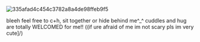 ![335afad4c454c3782a8a4de98ffeb9f5](https://github.com/user-attachments/assets/157f8bc1-f7df-43fa-99a5-9e375c8b4388)

bleeh feel free to c+h, sit together or hide behind me^_^ cuddles and hug are totally WELCOMED for me!! ((if ure afraid of me im not scary pls im very cute]/)
